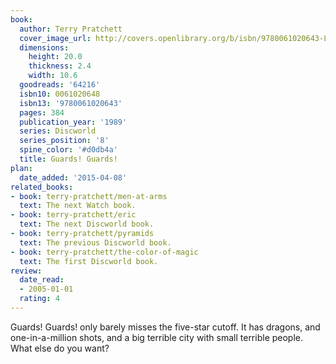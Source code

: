 ```yaml
---
book:
  author: Terry Pratchett
  cover_image_url: http://covers.openlibrary.org/b/isbn/9780061020643-L.jpg
  dimensions:
    height: 20.0
    thickness: 2.4
    width: 10.6
  goodreads: '64216'
  isbn10: 0061020648
  isbn13: '9780061020643'
  pages: 384
  publication_year: '1989'
  series: Discworld
  series_position: '8'
  spine_color: '#d0db4a'
  title: Guards! Guards!
plan:
  date_added: '2015-04-08'
related_books:
- book: terry-pratchett/men-at-arms
  text: The next Watch book.
- book: terry-pratchett/eric
  text: The next Discworld book.
- book: terry-pratchett/pyramids
  text: The previous Discworld book.
- book: terry-pratchett/the-color-of-magic
  text: The first Discworld book.
review:
  date_read:
  - 2005-01-01
  rating: 4
---
```

Guards! Guards! only barely misses the five-star cutoff. It has dragons, and one-in-a-million shots, and a big terrible
city with small terrible people. What else do you want?
